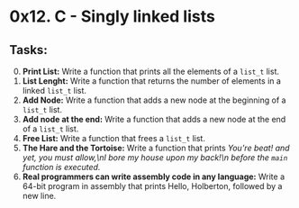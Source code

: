 # 0x12. C - Singly linked lists

## Tasks:
0. **Print List:** Write a function that prints all the elements of a `list_t` list.
1. **List Lenght:** Write a function that returns the number of elements in a linked `list_t` list.
2. **Add Node:** Write a function that adds a new node at the beginning of a `list_t` list.
3. **Add node at the end:** Write a function that adds a new node at the end of a `list_t` list.
4. **Free List:** Write a function that frees a `list_t` list.
5. **The Hare and the Tortoise:** Write a function that prints *You're beat! and yet, you must allow,\nI bore my house upon my back!\\n  before the `main` function is executed.*
6. **Real programmers can write assembly code in any language:** Write a 64-bit program in assembly that prints Hello, Holberton, followed by a new line.
